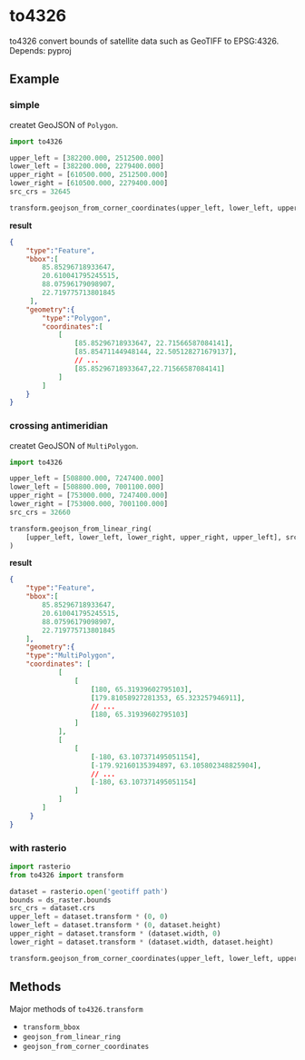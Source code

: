 # to4326
to4326 convert bounds of satellite data such as GeoTIFF to EPSG:4326.
Depends: pyproj

## Example
### simple
createt GeoJSON of `Polygon`.

```Python
import to4326

upper_left = [382200.000, 2512500.000]
lower_left = [382200.000, 2279400.000]
upper_right = [610500.000, 2512500.000]
lower_right = [610500.000, 2279400.000]
src_crs = 32645

transform.geojson_from_corner_coordinates(upper_left, lower_left, upper_right, lower_right, src_crs)
```
**result**
```JSON
{
	"type":"Feature",
	"bbox":[
		85.85296718933647,
		20.610041795245515,
		88.07596179098907,
		22.719775713801845
	 ],
	"geometry":{
		"type":"Polygon",
		"coordinates":[
			[
				[85.85296718933647, 22.71566587084141],
				[85.85471144948144, 22.505128271679137],
				// ...
				[85.85296718933647,22.71566587084141]
			]
		]
	}
}
```

### crossing antimeridian
createt GeoJSON of `MultiPolygon`.

```Python
import to4326

upper_left = [508800.000, 7247400.000]
lower_left = [508800.000, 7001100.000]
upper_right = [753000.000, 7247400.000]
lower_right = [753000.000, 7001100.000]
src_crs = 32660

transform.geojson_from_linear_ring(
	[upper_left, lower_left, lower_right, upper_right, upper_left], src_crs
)
```
**result**
```JSON
{
	"type":"Feature",
	"bbox":[
		85.85296718933647,
		20.610041795245515,
		88.07596179098907,
		22.719775713801845
	],
	"geometry":{
	"type":"MultiPolygon",
	"coordinates": [
			[
				[
					[180, 65.31939602795103],
					[179.81058927281353, 65.323257946911],
					// ...
					[180, 65.31939602795103]
				]
			],
			[
				[
					[-180, 63.107371495051154],
					[-179.92160135394897, 63.105802348825904],
					// ...
					[-180, 63.107371495051154]
				]
			]
		]
	 }
}
```


### with rasterio
```Python
import rasterio
from to4326 import transform

dataset = rasterio.open('geotiff path')
bounds = ds_raster.bounds
src_crs = dataset.crs
upper_left = dataset.transform * (0, 0)
lower_left = dataset.transform * (0, dataset.height)
upper_right = dataset.transform * (dataset.width, 0) 
lower_right = dataset.transform * (dataset.width, dataset.height)

transform.geojson_from_corner_coordinates(upper_left, lower_left, upper_right, lower_right, src_crs)
```

## Methods
Major methods of `to4326.transform`
* `transform_bbox`
* `geojson_from_linear_ring`
* `geojson_from_corner_coordinates`